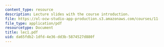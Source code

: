 ```yaml
---
content_type: resource
description: Lecture slides with the course introduction.
file: https://ol-ocw-studio-app-production.s3.amazonaws.com/courses/11-431j-real-estate-finance-and-investment-fall-2006/da65fdb21dfd4e36dd3b5874527d880f_lec1.pdf
file_type: application/pdf
resourcetype: Document
title: lec1.pdf
uid: da65fdb2-1dfd-4e36-dd3b-5874527d880f
---
```

